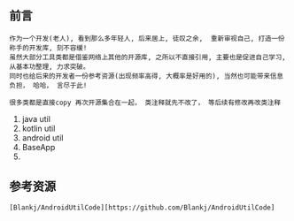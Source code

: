 
## 前言

    作为一个开发(老人), 看到那么多年轻人, 后来居上, 徒叹之余,  重新审视自己, 打造一份称手的开发库, 刻不容缓!
    虽然大部分工具类都是借鉴网络上其他的开源库, 之所以不直接引用, 主要也是促进自己学习, 从基本功整理, 力求突破。
    同时也给后来的开发者一份参考资源(出现频率高得, 大概率是好用的), 当然也可能带来信息负担， 哈哈， 言尽于此!

    很多类都是直接copy 再次开源集合在一起， 类注释就先不改了， 等后续有修改再改类注释

1. java util
2. kotlin util
3. android util
4. BaseApp
5.


## 参考资源

    [Blankj/AndroidUtilCode][https://github.com/Blankj/AndroidUtilCode]